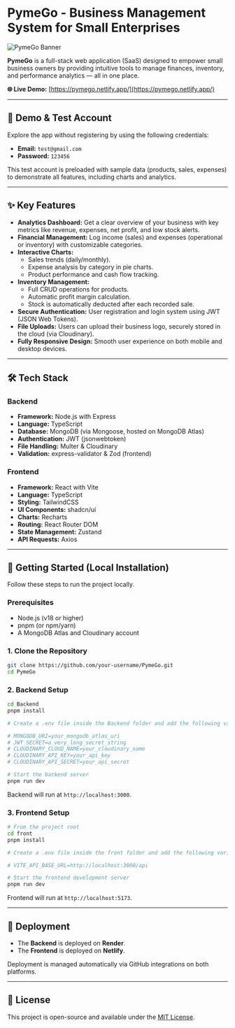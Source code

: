 
# PymeGo - Business Management System for Small Enterprises

![PymeGo Banner](https://github.com/user-attachments/assets/7cd71df2-354c-4b17-a2cb-d5e42be47e6d)

**PymeGo** is a full-stack web application (SaaS) designed to empower small business owners by providing intuitive tools to manage finances, inventory, and performance analytics — all in one place.

**🌐 Live Demo:** [https://pymego.netlify.app/](https://pymego.netlify.app/)

---

## 🚀 Demo & Test Account

Explore the app without registering by using the following credentials:

- **Email:** `test@gmail.com`
- **Password:** `123456`

This test account is preloaded with sample data (products, sales, expenses) to demonstrate all features, including charts and analytics.

---

## ✨ Key Features

- **Analytics Dashboard:** Get a clear overview of your business with key metrics like revenue, expenses, net profit, and low stock alerts.
- **Financial Management:** Log income (sales) and expenses (operational or inventory) with customizable categories.
- **Interactive Charts:**
  - Sales trends (daily/monthly).
  - Expense analysis by category in pie charts.
  - Product performance and cash flow tracking.
- **Inventory Management:**
  - Full CRUD operations for products.
  - Automatic profit margin calculation.
  - Stock is automatically deducted after each recorded sale.
- **Secure Authentication:** User registration and login system using JWT (JSON Web Tokens).
- **File Uploads:** Users can upload their business logo, securely stored in the cloud (via Cloudinary).
- **Fully Responsive Design:** Smooth user experience on both mobile and desktop devices.

---

## 🛠️ Tech Stack

### Backend
- **Framework:** Node.js with Express
- **Language:** TypeScript
- **Database:** MongoDB (via Mongoose, hosted on MongoDB Atlas)
- **Authentication:** JWT (jsonwebtoken)
- **File Handling:** Multer & Cloudinary
- **Validation:** express-validator & Zod (frontend)

### Frontend
- **Framework:** React with Vite
- **Language:** TypeScript
- **Styling:** TailwindCSS
- **UI Components:** shadcn/ui
- **Charts:** Recharts
- **Routing:** React Router DOM
- **State Management:** Zustand
- **API Requests:** Axios

---

## 🏁 Getting Started (Local Installation)

Follow these steps to run the project locally.

### Prerequisites
- Node.js (v18 or higher)
- pnpm (or npm/yarn)
- A MongoDB Atlas and Cloudinary account

### 1. Clone the Repository
```bash
git clone https://github.com/your-username/PymeGo.git
cd PymeGo
```

### 2. Backend Setup
```bash
cd Backend
pnpm install

# Create a .env file inside the Backend folder and add the following variables:

# MONGODB_URI=your_mongodb_atlas_uri
# JWT_SECRET=a_very_long_secret_string
# CLOUDINARY_CLOUD_NAME=your_cloudinary_name
# CLOUDINARY_API_KEY=your_api_key
# CLOUDINARY_API_SECRET=your_api_secret

# Start the backend server
pnpm run dev
```
Backend will run at `http://localhost:3000`.

### 3. Frontend Setup
```bash
# From the project root
cd front
pnpm install

# Create a .env file inside the front folder and add the following variable:

# VITE_API_BASE_URL=http://localhost:3000/api

# Start the frontend development server
pnpm run dev
```
Frontend will run at `http://localhost:5173`.

---

## 🚀 Deployment

- The **Backend** is deployed on **Render**.
- The **Frontend** is deployed on **Netlify**.

Deployment is managed automatically via GitHub integrations on both platforms.

---

## 📄 License

This project is open-source and available under the [MIT License](LICENSE).
